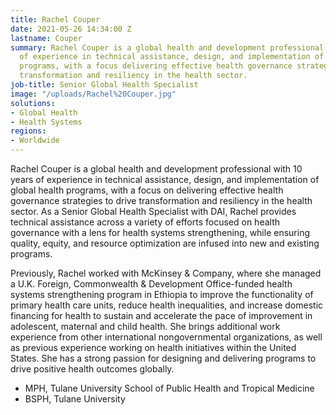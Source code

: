 ```yaml
---
title: Rachel Couper
date: 2021-05-26 14:34:00 Z
lastname: Couper
summary: Rachel Couper is a global health and development professional with 10 years
  of experience in technical assistance, design, and implementation of global health
  programs, with a focus delivering effective health governance strategies to drive
  transformation and resiliency in the health sector.
job-title: Senior Global Health Specialist
image: "/uploads/Rachel%20Couper.jpg"
solutions:
- Global Health
- Health Systems
regions:
- Worldwide
---
```


Rachel Couper is a global health and development professional with 10 years of experience in technical assistance, design, and implementation of global health programs, with a focus on delivering effective health governance strategies to drive transformation and resiliency in the health sector. As a Senior Global Health Specialist with DAI, Rachel provides technical assistance across a variety of efforts focused on health governance with a lens for health systems strengthening, while ensuring quality, equity, and resource optimization are infused into new and existing programs. 

Previously, Rachel worked with McKinsey & Company, where she managed a U.K. Foreign, Commonwealth & Development Office-funded health systems strengthening program in Ethiopia to improve the functionality of primary health care units, reduce health inequalities, and increase domestic financing for health to sustain and accelerate the pace of improvement in adolescent, maternal and child health. She brings additional work experience from other international nongovernmental organizations, as well as previous experience working on health initiatives within the United States. She has a strong passion for designing and delivering programs to drive positive health outcomes globally.
 
* MPH, Tulane University School of Public Health and Tropical Medicine
* BSPH, Tulane University